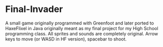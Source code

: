 # Final-Invader
A small game originally programmed with Greenfoot and later ported to HaxeFlixel in Java originally meant as my final project for my High School programming class. All sprites and sounds are completely original. Arrow keys to move (or WASD in HF version), spacebar to shoot.
